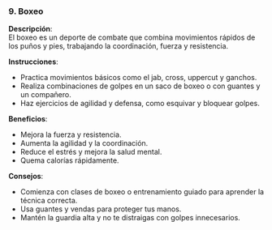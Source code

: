 ### 9. Boxeo

**Descripción**:  
El boxeo es un deporte de combate que combina movimientos rápidos de los puños y pies, trabajando la coordinación, fuerza y resistencia.

**Instrucciones**:  
- Practica movimientos básicos como el jab, cross, uppercut y ganchos.
- Realiza combinaciones de golpes en un saco de boxeo o con guantes y un compañero.
- Haz ejercicios de agilidad y defensa, como esquivar y bloquear golpes.

**Beneficios**:  
- Mejora la fuerza y resistencia.
- Aumenta la agilidad y la coordinación.
- Reduce el estrés y mejora la salud mental.
- Quema calorías rápidamente.

**Consejos**:  
- Comienza con clases de boxeo o entrenamiento guiado para aprender la técnica correcta.
- Usa guantes y vendas para proteger tus manos.
- Mantén la guardia alta y no te distraigas con golpes innecesarios.
